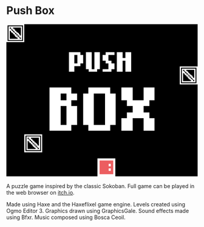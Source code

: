 # Push Box

![Cover image](assets/images/cover.png)

A puzzle game inspired by the classic Sokoban. Full game can be played in the web browser on [itch.io](https://mastarcheeze.itch.io/push-box).

Made using Haxe and the Haxeflixel game engine. Levels created using Ogmo Editor 3. Graphics drawn using GraphicsGale. Sound effects made using Bfxr. Music composed using Bosca Ceoil.
